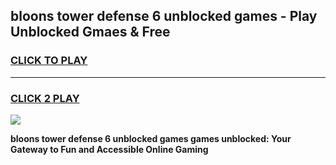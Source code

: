 
## bloons tower defense 6 unblocked games - Play Unblocked Gmaes & Free
<h3>
<a href="https://premium.freeplayer.one?title=bloons_tower_defense_6_unblocked_games&ref=20F">CLICK TO PLAY</a></h3>
<hr>

<h3>
<a href="https://premium.freeplayer.one?title=bloons_tower_defense_6_unblocked_games&ref=20F">CLICK 2 PLAY</a>
  
</h3>

<a href="https://premium.freeplayer.one?title=bloons_tower_defense_6_unblocked_games&ref=20F/"><img src="https://clearcache.store/games.png"></a>


**bloons tower defense 6 unblocked games games unblocked: Your Gateway to Fun and Accessible Online Gaming**
